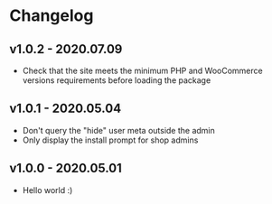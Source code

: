 # Changelog

## v1.0.2 - 2020.07.09
* Check that the site meets the minimum PHP and WooCommerce versions requirements before loading the package

## v1.0.1 - 2020.05.04
* Don't query the "hide" user meta outside the admin
* Only display the install prompt for shop admins

## v1.0.0 - 2020.05.01
* Hello world :)
